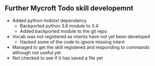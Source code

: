 ## Further Mycroft Todo skill developemnt

- Added python-todotxt dependancy
  - Backported python 3.6 module to 3.4
  - Added backported module to the git repo
- Vocab was not registered as intents have not yet been developed
  - Hacked some of the code to ignore missing intent
- Managed to get the skill registered and responding to commands although not useful yet
- Not checked to see if it has saved a file yet

